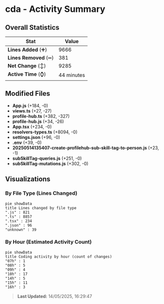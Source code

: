 # cda - Activity Summary 

## Overall Statistics

| Stat                   | Value                                                             |
| ---------------------- | ----------------------------------------------------------------- |
| **Lines Added** (➕)   | 9666                                          |
| **Lines Removed** (➖) | 381                                        |
| **Net Change** (↕)    | 9285                |
| **Active Time** (⌚)   | 44 minutes |


## Modified Files
- **App.js** (+184, -0)
- **views.ts** (+27, -27)
- **profile-hub.ts** (+382, -327)
- **profile-hub.js** (+34, -26)
- **App.tsx** (+234, -0)
- **resolvers-types.ts** (+8094, -0)
- **settings.json** (+96, -0)
- **.env** (+39, -0)
- **20250514135407-create-profilehub-sub-skill-tag-to-person.js** (+23, -1)
- **subSkillTag-queries.js** (+251, -0)
- **subSkillTag-mutations.js** (+302, -0)

## Visualizations

### By File Type (Lines Changed)

```mermaid
pie showData
title Lines changed by file type
".js" : 821
".ts" : 8857
".tsx" : 234
".json" : 96
"unknown" : 39
```

### By Hour (Estimated Activity Count)

```mermaid
pie showData
title Coding activity by hour (count of changes)
"07h" : 1
"08h" : 5
"09h" : 4
"10h" : 17
"14h" : 5
"15h" : 11
"16h" : 3
```


> **Last Updated:** 14/05/2025, 16:29:47